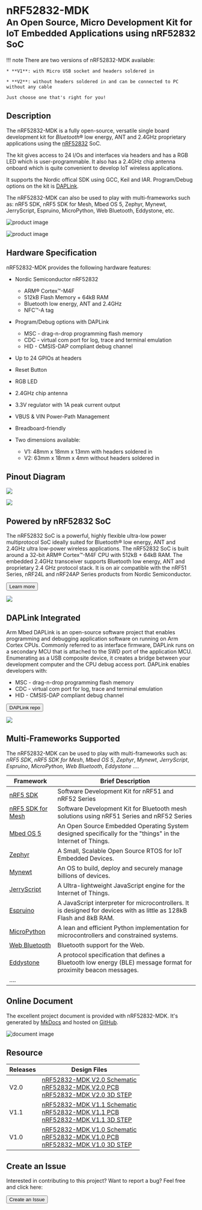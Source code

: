 # nRF52832-MDK <br><small>An Open Source, Micro Development Kit for IoT Embedded Applications using nRF52832 SoC</small>

!!! note
    There are two versions of nRF52832-MDK available:

    * **V1**: with Micro USB socket and headers soldered in
    
    * **V2**: without headers soldered in and can be connected to PC without any cable

    Just choose one that's right for you!

## Description

The nRF52832-MDK is a fully open-source, versatile single board development kit for *Bluetooth*® low energy, ANT and 2.4GHz proprietary applications using the [nRF52832](http://www.nordicsemi.com/eng/Products/Bluetooth-low-energy/nRF52832) SoC.

The kit gives access to 24 I/Os and interfaces via headers and has a RGB LED which is user-programmable. It also has a 2.4GHz chip antenna onboard which is quite convenient to develop IoT wireless applications. 

It supports the Nordic offical SDK using GCC, Keil and IAR. Program/Debug options on the kit is [DAPLink](https://github.com/ARMmbed/DAPLink).

The nRF52832-MDK can also be used to play with multi-frameworks such as: nRF5 SDK, nRF5 SDK for Mesh, Mbed OS 5, Zephyr, Mynewt, JerryScript, Espruino, MicroPython, Web Bluetooth, Eddystone, etc.

![product image](images/nrf52832_mdk_v1_image.jpg)

![product image](images/nrf52832_mdk_v2_image.jpg)

## Hardware Specification

nRF52832-MDK provides the following hardware features:

* Nordic Semiconductor nRF52832 

	* ARM® Cortex™-M4F
	* 512kB Flash Memory + 64kB RAM
	* Bluetooth low energy, ANT and 2.4GHz
	* NFC™-A tag

* Program/Debug options with DAPLink

	* MSC - drag-n-drop programming flash memory
	* CDC - virtual com port for log, trace and terminal emulation
	* HID - CMSIS-DAP compliant debug channel

* Up to 24 GPIOs at headers

* Reset Button

* RGB LED

* 2.4GHz chip antenna

* 3.3V regulator with 1A peak current output

* VBUS & VIN Power-Path Management

* Breadboard-friendly

* Two dimensions available:

	* V1: 48mm x 18mm x 13mm with headers soldered in
	* V2: 63mm x 18mm x 4mm without headers soldered in

## Pinout Diagram

[![](images/nrf52832_mdk_v1_pinout.jpeg)](images/nrf52832_mdk_v1_pinout.jpeg)

[![](images/nrf52832_mdk_v2_pinout.jpeg)](images/nrf52832_mdk_v2_pinout.jpeg)

## Powered by nRF52832 SoC

The nRF52832 SoC is a powerful, highly flexible ultra-low power multiprotocol SoC ideally suited for Bluetooth® low energy, ANT and 2.4GHz ultra low-power wireless applications. The nRF52832 SoC is built around a 32-bit ARM® Cortex™-M4F CPU with 512kB + 64kB RAM. The embedded 2.4GHz transceiver supports Bluetooth low energy, ANT and proprietary 2.4 GHz protocol stack. It is on air compatible with the nRF51 Series, nRF24L and nRF24AP Series products from Nordic Semiconductor.

<a href="http://www.nordicsemi.com/eng/Products/Bluetooth-low-energy/nRF52832"><button data-md-color-primary="marsala">Learn more</button></a>

![](images/nrf52832_soc.png)

## DAPLink Integrated

Arm Mbed DAPLink is an open-source software project that enables programming and debugging application software on running on Arm Cortex CPUs. Commonly referred to as interface firmware, DAPLink runs on a secondary MCU that is attached to the SWD port of the application MCU. Enumerating as a USB composite device, it creates a bridge between your development computer and the CPU debug access port. DAPLink enables developers with:

* MSC - drag-n-drop programming flash memory
* CDC - virtual com port for log, trace and terminal emulation
* HID - CMSIS-DAP compliant debug channel

<a href="https://github.com/ARMmbed/DAPLink"><button data-md-color-primary="marsala">DAPLink repo</button></a>

![](images/daplink_diagram.png)

## Multi-Frameworks Supported

The nRF52832-MDK can be used to play with multi-frameworks such as: *nRF5 SDK*, *nRF5 SDK for Mesh*, *Mbed OS 5*, *Zephyr*, *Mynewt*, *JerryScript*, *Espruino*, *MicroPython*, *Web Bluetooth*, *Eddystone* ....

| Framework  | Brief Description |
| ---------- | ----- |
| [nRF5 SDK](http://www.nordicsemi.com/eng/Products/Bluetooth-low-energy/nRF5-SDK) | Software Development Kit for nRF51 and nRF52 Series |
| [nRF5 SDK for Mesh](http://www.nordicsemi.com/eng/Products/Bluetooth-low-energy/nRF5-SDK-for-Mesh) | Software Development Kit for Bluetooth mesh solutions using nRF51 Series and nRF52 Series |
| [Mbed OS 5](https://os.mbed.com/) | An Open Source Embedded Operating System designed specifically for the "things" in the Internet of Things. |
| [Zephyr](https://www.zephyrproject.org/) | A Small, Scalable Open Source RTOS for IoT Embedded Devices. |
| [Mynewt](https://mynewt.apache.org/) | An OS to build, deploy and securely manage billions of devices. |
| [JerryScript](https://github.com/jerryscript-project/jerryscript) | A Ultra-lightweight JavaScript engine for the Internet of Things. |
| [Espruino](https://github.com/espruino/Espruino) | A JavaScript interpreter for microcontrollers. It is designed for devices with as little as 128kB Flash and 8kB RAM. |
| [MicroPython](https://github.com/micropython/micropython) | A lean and efficient Python implementation for microcontrollers and constrained systems. |
| [Web Bluetooth](https://github.com/WebBluetoothCG/web-bluetooth) | Bluetooth support for the Web. |
| [Eddystone](https://github.com/google/eddystone) | A protocol specification that defines a Bluetooth low energy (BLE) message format for proximity beacon messages. |
| .... | |

## Online Document

The excellent project document is provided with nRF52832-MDK. It's generated by [MkDocs](http://www.mkdocs.org/) and hosted on [GitHub](https://github.com/makerdiary/nrf52832-mdk/).

![document image](images/nrf52832_mdk_docs.png)

## Resource

| Releases | Design Files                   |
| -------- | ------------------------------ |
| V2.0     | [nRF52832-MDK V2.0 Schematic](hardware/nRF52832-MDK_SCH_V2.0.pdf)<br/>[nRF52832-MDK V2.0 PCB](hardware/nRF52832-MDK_PCB_V2.0.pdf)<br/>[nRF52832-MDK V2.0 3D STEP](hardware/nRF52832-MDK_3D_STEP_V2.0.step)|
| V1.1     | [nRF52832-MDK V1.1 Schematic](hardware/nRF52832-MDK_SCH_V1.1.pdf)<br/>[nRF52832-MDK V1.1 PCB](hardware/nRF52832-MDK_PCB_V1.1.pdf)<br/>[nRF52832-MDK V1.1 3D STEP](hardware/nRF52832-MDK_3D_STEP_V1.1.step)|
| V1.0     | [nRF52832-MDK V1.0 Schematic](hardware/nRF52832-MDK_SCH_V1.0.pdf)<br/>[nRF52832-MDK V1.0 PCB](hardware/nRF52832-MDK_PCB_V1.0.pdf)<br/>[nRF52832-MDK V1.0 3D STEP](hardware/nRF52832-MDK_3D_STEP_V1.0.step)|


## Create an Issue

Interested in contributing to this project? Want to report a bug? Feel free and click here:

<a href="https://github.com/makerdiary/nrf52832-mdk/issues/new"><button data-md-color-primary="marsala"><i class="fa fa-github"></i> Create an Issue</button></a>

